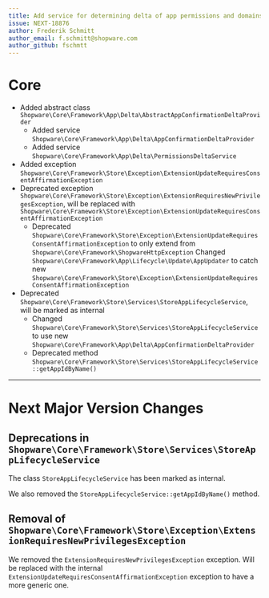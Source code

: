 ```yaml
---
title: Add service for determining delta of app permissions and domains
issue: NEXT-18876
author: Frederik Schmitt
author_email: f.schmitt@shopware.com
author_github: fschmtt
---
```

# Core
* Added abstract class `Shopware\Core\Framework\App\Delta\AbstractAppConfirmationDeltaProvider`
  * Added service `Shopware\Core\Framework\App\Delta\AppConfirmationDeltaProvider`
  * Added service `Shopware\Core\Framework\App\Delta\PermissionsDeltaService`
* Added exception `Shopware\Core\Framework\Store\Exception\ExtensionUpdateRequiresConsentAffirmationException`
* Deprecated exception `Shopware\Core\Framework\Store\Exception\ExtensionRequiresNewPrivilegesException`, will be replaced with `Shopware\Core\Framework\Store\Exception\ExtensionUpdateRequiresConsentAffirmationException`
  * Deprecated `Shopware\Core\Framework\Store\Exception\ExtensionUpdateRequiresConsentAffirmationException` to only extend from `Shopware\Core\Framework\ShopwareHttpException`
Changed `Shopware\Core\Framework\App\Lifecycle\Update\AppUpdater` to catch new `Shopware\Core\Framework\Store\Exception\ExtensionUpdateRequiresConsentAffirmationException`
* Deprecated `Shopware\Core\Framework\Store\Services\StoreAppLifecycleService`, will be marked as internal
  * Changed `Shopware\Core\Framework\Store\Services\StoreAppLifecycleService` to use new `Shopware\Core\Framework\App\Delta\AppConfirmationDeltaProvider`
  * Deprecated method `Shopware\Core\Framework\Store\Services\StoreAppLifecycleService::getAppIdByName()`
___
# Next Major Version Changes
## Deprecations in `Shopware\Core\Framework\Store\Services\StoreAppLifecycleService`
The class `StoreAppLifecycleService` has been marked as internal.

We also removed the `StoreAppLifecycleService::getAppIdByName()` method.

## Removal of `Shopware\Core\Framework\Store\Exception\ExtensionRequiresNewPrivilegesException`
We removed the `ExtensionRequiresNewPrivilegesException` exception.
Will be replaced with the internal `ExtensionUpdateRequiresConsentAffirmationException` exception to have a more generic one.
